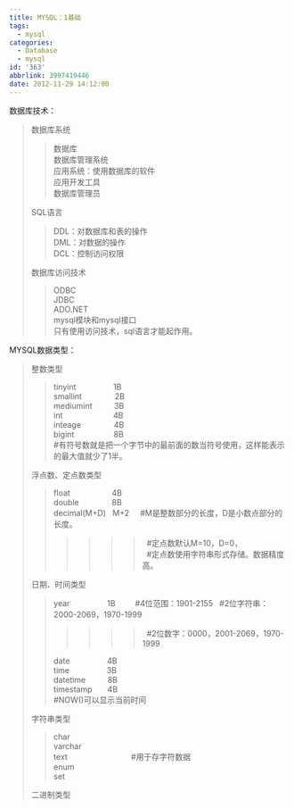 ```yaml
---
title: MYSQL：1基础
tags:
  - mysql
categories:
  - Database
  - mysql
id: '363'
abbrlink: 3997419446
date: 2012-11-29 14:12:00
---
```


数据库技术：  

> 数据库系统  
> 
> > 数据库  
> > 数据库管理系统  
> > 应用系统：使用数据库的软件  
> > 应用开发工具  
> > 数据库管理员  
> 
> SQL语言  
> 
> > DDL：对数据库和表的操作  
> > DML：对数据的操作  
> > DCL：控制访问权限  
> 
> 数据库访问技术  
> 
> > ODBC  
> > JDBC  
> > ADO.NET  
> > mysql模块和mysql接口  
> > 只有使用访问技术，sql语言才能起作用。  

  
MYSQL数据类型：  

> 整数类型  
> 
> > tinyint                 1B  
> > smallint               2B  
> > mediumint          3B  
> > int                       4B  
> > inteage               4B  
> > bigint                  8B  
> > #有符号数就是把一个字节中的最前面的数当符号使用，这样能表示的最大值就少了1半。  
> >   
> 
> 浮点数、定点数类型  
> 
> > float                   4B  
> > double               8B  
> > decimal(M+D)   M+2     #M是整数部分的长度，D是小数点部分的长度。  
> > 
> > > > > >   #定点数默认M=10，D=0，  
> > > > > >   #定点数使用字符串形式存储。数据精度高。  
> > 
> >   
> 
> 日期、时间类型  
> 
> > year                 1B         #4位范围：1901-2155   #2位字符串：2000-2069，1970-1999  
> > 
> > > > > >   #2位数字：0000，2001-2069，1970-1999  
> > 
> > date                 4B          
> > time                 3B  
> > datetime          8B  
> > timestamp       4B  
> > #NOW()可以显示当前时间  
> 
> 字符串类型  
> 
> > char  
> > varchar  
> > text                             #用于存字符数据  
> > enum  
> > set  
> 
> 二进制类型